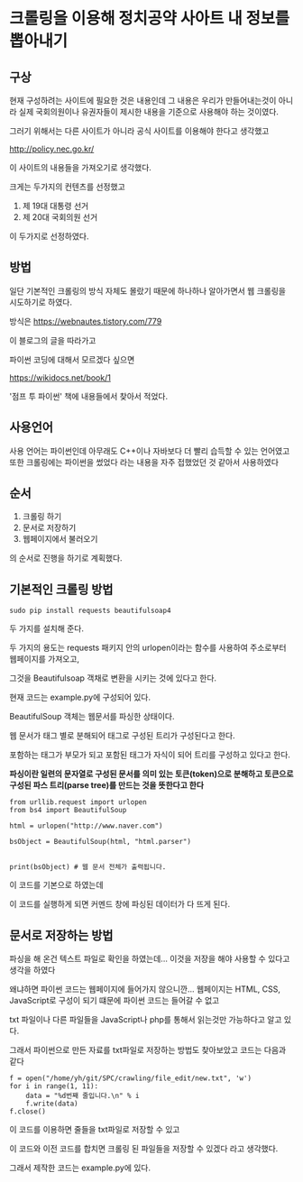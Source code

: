 # 크롤링을 이용해 정치공약 사아트 내 정보를 뽑아내기

## 구상

현재 구성하려는 사이트에 필요한 것은 내용인데 그 내용은 우리가 만들어내는것이 아니라 실제 국회의원이나 유권자들이 제시한 내용을 기준으로 사용해야 하는 것이였다.

그러기 위해서는 다른 사이트가 아니라 공식 사이트를 이용해야 한다고 생각했고

http://policy.nec.go.kr/

이 사이트의 내용들을 가져오기로 생각했다.

크게는 두가지의 컨텐츠를 선정했고

1. 제 19대 대통령 선거
2. 제 20대 국회의원 선거

이 두가지로 선정하였다.

## 방법

일단 기본적인 크롤링의 방식 자체도 몰랐기 때문에 하나하나 알아가면서 웹 크롤링을 시도하기로 하였다.

방식은 
https://webnautes.tistory.com/779

이 블로그의 글을 따라가고

파이썬 코딩에 대해서 모르겠다 싶으면 

https://wikidocs.net/book/1

'점프 투 파이썬' 책에 내용들에서 찾아서 적었다.

## 사용언어

사용 언어는 파이썬인데 아무래도 C++이나 자바보다 더 빨리 습득할 수 있는 언어였고
또한 크롤링에는 파이썬을 썼었다 라는 내용을 자주 접했었던 것 같아서 사용하였다

## 순서

1. 크롤링 하기
2. 문서로 저장하기
3. 웹페이지에서 불러오기

의 순서로 진행을 하기로 계획했다.

## 기본적인 크롤링 방법

```
sudo pip install requests beautifulsoap4
```
두 가지를 설치해 준다.

두 가지의 용도는
requests 패키지 안의 urlopen이라는 함수를 사용하여 주소로부터 웹페이지를 가져오고,

그것을 Beautifulsoap 객채로 변환을 시키는 것에 있다고 한다.

현재 코드는 example.py에 구성되어 있다.

BeautifulSoup 객체는 웹문서를 파싱한 상태이다. 

웹 문서가 태그 별로 분해되어 태그로 구성된 트리가 구성된다고 한다.

포함하는 태그가 부모가 되고 포함된 태그가 자식이 되어 트리를 구성하고 있다고 한다.

**파싱이란 일련의 문자열로 구성된 문서를 의미 있는 토큰(token)으로 분해하고  토큰으로 구성된 파스 트리(parse tree)를 만드는 것을 뜻한다고 한다** 


```
from urllib.request import urlopen
from bs4 import BeautifulSoup

html = urlopen("http://www.naver.com")  

bsObject = BeautifulSoup(html, "html.parser") 


print(bsObject) # 웹 문서 전체가 출력됩니다. 
```

이 코드를 기본으로 하였는데

이 코드를 실행하게 되면 커멘드 창에 파싱된 데이터가 다 뜨게 된다.

## 문서로 저장하는 방법

파싱을 해 온건 텍스트 파일로 확인을 하였는데... 이것을 저장을 해야 사용할 수 있다고 생각을 하였다

왜냐하면 파이썬 코드는 웹페이지에 들어가지 않으니깐...
웹페이지는 HTML, CSS, JavaScript로 구성이 되기 떄문에 파이썬 코드는 들어갈 수 없고

txt 파일이나 다른 파일들을 JavaScript나 php를 통해서 읽는것만 가능하다고 알고 있다.

그래서 파이썬으로 만든 자료를 txt파일로 저장하는 방법도 찾아보았고 코드는 다음과 같다

```
f = open("/home/yh/git/SPC/crawling/file_edit/new.txt", 'w')
for i in range(1, 11):
    data = "%d번째 줄입니다.\n" % i
    f.write(data)
f.close()
```

이 코드를 이용하면 줄들을 txt파일로 저장할 수 있고

이 코드와 이전 코드를 합치면 크롤링 된 파일들을 저장할 수 있겠다 라고 생각했다.

그래서 제작한 코드는 example.py에 있다.
